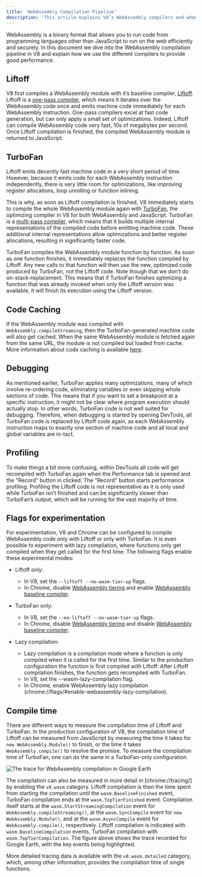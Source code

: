 ```yaml
---
title: 'WebAssembly Compilation Pipeline'
description: 'This article explains V8’s WebAssembly compilers and when they compile WebAssembly code.'
---
```


WebAssembly is a binary format that allows you to run code from programming languages other than JavaScript to run on the web efficiently and securely. In this document we dive into the WebAssembly compilation pipeline in V8 and explain how we use the different compilers to provide good performance.

## Liftoff

V8 first compiles a WebAssembly module with it’s baseline compiler, [Liftoff](/blog/liftoff). Liftoff is a [one-pass compiler](https://en.wikipedia.org/wiki/One-pass_compiler), which means it iterates over the WebAssembly code once and emits machine code immediately for each WebAssembly instruction. One-pass compilers excel at fast code generation, but can only apply a small set of optimizations. Indeed, Liftoff can compile WebAssembly code very fast, 10s of megabytes per second. Once Liftoff compilation is finished, the compiled WebAssembly module is returned to JavaScript.

## TurboFan

Liftoff emits decently fast machine code in a very short period of time. However, because it emits code for each WebAssembly instruction independently, there is very little room for optimizations, like improving register allocations, loop unrolling or function inlining.

This is why, as soon as Liftoff compilation is finished, V8 immediately starts to compile the whole WebAssembly module again with [TurboFan](/docs/turbofan), the optimizing compiler in V8 for both WebAssembly and JavaScript. TurboFan is a [multi-pass compiler](https://en.wikipedia.org/wiki/Multi-pass_compiler), which means that it builds multiple internal representations of the compiled code before emitting machine code. These additional internal representations allow optimizations and better register allocations, resulting in significantly faster code.

TurboFan compiles the WebAssembly module function by function. As soon as one function finishes, it immediately replaces the function compiled by Liftoff. Any new calls to that function will then use the new, optimized code produced by TurboFan, not the Liftoff code. Note though that we don’t do on-stack-replacement. This means that if TurboFan finishes optimizing a function that was already invoked when only the Liftoff version was available, it will finish its execution using the Liftoff version.

## Code Caching

If the WebAssembly module was compiled with `WebAssembly.compileStreaming`, then the TurboFan-generated machine code will also get cached. When the same WebAssembly module is fetched again from the same URL, the module is not compiled but loaded from cache. More information about code caching is available [here](/blog/wasm-code-caching).

## Debugging

As mentioned earlier, TurboFan applies many optimizations, many of which involve re-ordering code, eliminating variables or even skipping whole sections of code. This means that if you want to set a breakpoint at a specific instruction, it might not be clear where program execution should actually stop. In other words, TurboFan code is not well suited for debugging. Therefore, when debugging is started by opening DevTools, all TurboFan code is replaced by Liftoff code again, as each WebAssembly instruction maps to exactly one section of machine code and all local and global variables are in-tact.

## Profiling

To make things a bit more confusing, within DevTools all code will get recompiled with TurboFan again when the Performance tab is opened and the "Record" button in clicked. The "Record" button starts performance profiling. Profiling the Liftoff code is not representative as it is only used while TurboFan isn’t finished and can be significantly slower than TurboFan’s output, which will be running for the vast majority of time.

## Flags for experimentation

For experimentation, V8 and Chrome can be configured to compile WebAssembly code only with Liftoff or only with TurboFan. It is even possible to experiment with lazy compilation, where functions only get compiled when they get called for the first time. The following flags enable these experimental modes:

- Liftoff only:
    - In V8, set the `--liftoff --no-wasm-tier-up` flags.
    - In Chrome, disable [WebAssembly tiering](chrome://flags/#enable-webassembly-tiering) and enable [WebAssembly baseline compiler](chrome://flags/#enable-webassembly-baseline).

- TurboFan only:
    - In V8, set the `--no-liftoff --no-wasm-tier-up` flags.
    - In Chrome, disable [WebAssembly tiering](chrome://flags/#enable-webassembly-tiering) and disable [WebAssembly baseline compiler](chrome://flags/#enable-webassembly-baseline).

- Lazy compilation:
    - Lazy compilation is a compilation mode where a function is only compiled when it is called for the first time. Similar to the production configuration the function is first compiled with Liftoff. After Liftoff compilation finishes, the function gets recompiled with TurboFan.
    - In V8, set the --wasm-lazy-compilation flag.
    - In Chrome, enable WebAssembly lazy compilation (chrome://flags/#enable-webassembly-lazy-compilation).

## Compile time

There are different ways to measure the compilation time of Liftoff and TurboFan. In the production configuration of V8, the compilation time of Liftoff can be measured from JavaScript by measuring the time it takes for `new WebAssembly.Module()` to finish, or the time it takes `WebAssembly.compile()` to resolve the promise. To measure the compilation time of TurboFan, one can do the same in a TurboFan-only configuration.

![The trace for WebAssembly compilation in [Google Earth](https://earth.google.com/web)](/_img/wasm-compilation-pipeline/trace.svg)

The compilation can also be measured in more detail in [chrome://tracing/] by enabling the `v8.wasm` category. Liftoff compilation is then the time spent from starting the compilation until the `wasm.BaselineFinished` event, TurboFan compilation ends at the `wasm.TopTierFinished` event. Compilation itself starts at the `wasm.StartStreamingCompilation` event for `WebAssembly.compileStreaming()`, at the `wasm.SyncCompile` event for `new WebAssembly.Module()`, and at the `wasm.AsyncCompile` event for `WebAssembly.compile()`, respectively. Liftoff compilation is indicated with `wasm.BaselineCompilation` events, TurboFan compilation with `wasm.TopTierCompilation`. The figure above shows the trace recorded for Google Earth, with the key events being highlighted.

More detailed tracing data is available with the `v8.wasm.detailed` category, which, among other information, provides the compilation time of single functions.
